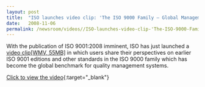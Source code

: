 ```yaml
---
layout: post
title:  "ISO launches video clip: 'The ISO 9000 Family – Global Management Standards'"
date:   2008-11-06
permalink: /newsroom/videos//ISO-launches-video-clip-'The-ISO-9000-Family-–-Global-Management-Standards'
---
```


With the publication of ISO 9001:2008 imminent, ISO has just launched a [video clip[WMV, 55MB]](http://www.iso.org/sites/multimedia/video/ISO_9000_video.wmv) in which users share their perspectives on earlier ISO 9001 editions and other standards in the ISO 9000 family which has become the global benchmark for quality management systems.

[Click to view the video](https://www.youtube.com/watch?feature=player_embedded&v=oq1Zi_V4KyE){:target="_blank"}
